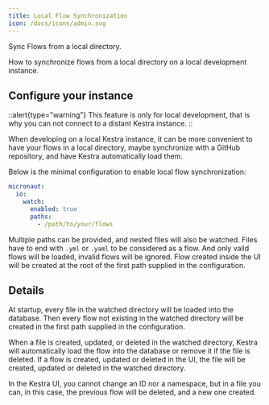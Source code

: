 ```yaml
---
title: Local Flow Synchronization
icon: /docs/icons/admin.svg
---
```


Sync Flows from a local directory.

How to synchronize flows from a local directory on a local development instance.

## Configure your instance

::alert{type="warning"}
This feature is only for local development, that is why you can not connect to a distant Kestra instance.
::

When developing on a local Kestra instance, it can be more convenient to have your flows in a local directory, maybe synchronize with a GitHub repository, and have Kestra automatically load them.

Below is the minimal configuration to enable local flow synchronization:

```yaml
micronaut:
  io:
    watch:
      enabled: true
      paths:
        - /path/to/your/flows
```

Multiple paths can be provided, and nested files will also be watched.
Files have to end with `.yml` or `.yaml` to be considered as a flow. And only valid flows will be loaded, invalid flows will be ignored.
Flow created inside the UI will be created at the root of the first path supplied in the configuration.

## Details

At startup, every file in the watched directory will be loaded into the database. Then every flow not existing in the watched directory will be created in the first path supplied in the configuration.

When a file is created, updated, or deleted in the watched directory, Kestra will automatically load the flow into the database or remove it if the file is deleted.
If a flow is created, updated or deleted in the UI, the file will be created, updated or deleted in the watched directory.

In the Kestra UI, you cannot change an ID nor a namespace, but in a file you can, in this case, the previous flow will be deleted, and a new one created.
